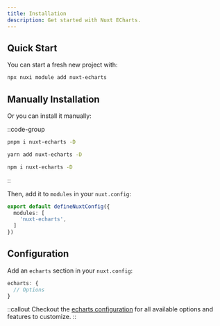 ```yaml
---
title: Installation
description: Get started with Nuxt ECharts.
---
```


<!-- ::callout
---
icon: i-heroicons-light-bulb
target: _blank
to: /
---
Use this module to integrate Nuxt with ECharts in seconds.
:: -->

## Quick Start

You can start a fresh new project with:

```bash [Terminal]
npx nuxi module add nuxt-echarts
```

## Manually Installation

Or you can install it manually:

::code-group
  ```bash [pnpm]
  pnpm i nuxt-echarts -D
  ```
  ```bash [yarn]
  yarn add nuxt-echarts -D
  ````
  ```bash [npm]
  npm i nuxt-echarts -D
  ```
::

Then, add it to `modules` in your `nuxt.config`:

```ts [nuxt.config.ts]
export default defineNuxtConfig({
  modules: [
    'nuxt-echarts',
  ]
})
```

## Configuration

Add an `echarts` section in your `nuxt.config`:

```ts [nuxt.config.ts]
echarts: {
  // Options
}
```

::callout
Checkout the [echarts configuration](/get-started/configuration) for all available options and features to customize.
::
